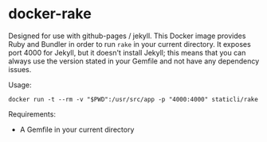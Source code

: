 # docker-rake

Designed for use with github-pages / jekyll. This Docker image provides Ruby and Bundler in order to run `rake` in your current directory.  It exposes port 4000 for Jekyll, but it doesn't install Jekyll; this means that you can always use the version stated in your Gemfile and not have any dependency issues.

Usage:

`docker run -t --rm -v "$PWD":/usr/src/app -p "4000:4000" staticli/rake`

Requirements:

* A Gemfile in your current directory
